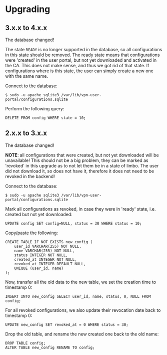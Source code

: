 # Upgrading

## 3.x.x to 4.x.x
The database changed!

The state `READY` is no longer supported in the database, so all configurations
in this state should be removed. The ready state means that configurations were
'created' in the user portal, but not yet downloaded and activated in the 
CA. This does not make sense, and thus we got rid of that state. If 
configurations where is this state, the user can simply create a new one with
the same name.

Connect to the database:

    $ sudo -u apache sqlite3 /var/lib/vpn-user-portal/configurations.sqlite

Perform the following query:

    DELETE FROM config WHERE state = 10;

## 2.x.x to 3.x.x
The database changed!

**NOTE**: all configurations that were created, but not yet downloaded will
be unavailable! This should not be a big problem, they can be marked as 
'revoked' in this upgrade as to not let them be in a state of limbo. The user
did not download it, so does not have it, therefore it does not need to be 
revoked in the backend!

Connect to the database:

    $ sudo -u apache sqlite3 /var/lib/vpn-user-portal/configurations.sqlite

Mark all configurations as revoked, in case they were in 'ready' state, i.e. 
created but not yet downloaded:

    UPDATE config SET config=NULL, status = 30 WHERE status = 10;

Copy/paste the following:

    CREATE TABLE IF NOT EXISTS new_config (
        user_id VARCHAR(255) NOT NULL,
        name VARCHAR(255) NOT NULL,
        status INTEGER NOT NULL,
        created_at INTEGER NOT NULL,
        revoked_at INTEGER DEFAULT NULL,
        UNIQUE (user_id, name)
    );

Now, transfer all the old data to the new table, we set the creation time to
timestamp 0:

    INSERT INTO new_config SELECT user_id, name, status, 0, NULL FROM config;

For all revoked configurations, we also update their revocation date back to
timestamp 0:

    UPDATE new_config SET revoked_at = 0 WHERE status = 30;

Drop the old table, and rename the new created one back to the old name:

    DROP TABLE config;
    ALTER TABLE new_config RENAME TO config;
